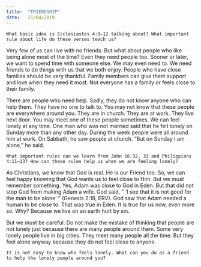```yaml
---
title:  "FRIENDSHIP"
date:   21/04/2019
---
```


`What basic idea is Ecclesiastes 4:9–12 talking about? What important rule about life do these verses teach us?`

Very few of us can live with no friends. But what about people who like being alone most of the time? Even they need people too. Sooner or later, we want to spend time with someone else. We may even need to. We need friends to do things with us that we both enjoy. People who have close families should be very thankful. Family members can give them support and love when they need it most. Not everyone has a family or feels close to their family.

There are people who need help. Sadly, they do not know anyone who can help them. They have no one to talk to. You may not know that these people are everywhere around you. They are in church. They are at work. They live next door. You may meet one of these people sometimes. We can feel lonely at any time. One man who was not married said that he felt lonely on Sunday more than any other day. During the week people were all around him at work. On Sabbath, he saw people at church. “But on Sunday I am alone,” he said.

`What important rules can we learn from John 16:32, 33 and Philippians 4:11–13? How can these rules help us when we are feeling lonely?`

As Christians, we know that God is real. He is our Friend too. So, we can feel happy knowing that God wants us to feel close to Him. But we must remember something. Yes, Adam was close to God in Eden. But that did not stop God from making Adam a wife. God said, “ ‘I see that it is not good for the man to be alone’ ” (Genesis 2:18, ERV). God saw that Adam needed a human to be close to. That was true in Eden. It is true for us now, even more so. Why? Because we live on an earth hurt by sin. 

But we must be careful. Do not make the mistake of thinking that people are not lonely just because there are many people around them. Some very lonely people live in big cities. They meet many people all the time. But they feel alone anyway because they do not feel close to anyone.

`It is not easy to know who feels lonely. What can you do as a friend to help the lonely people around you?`